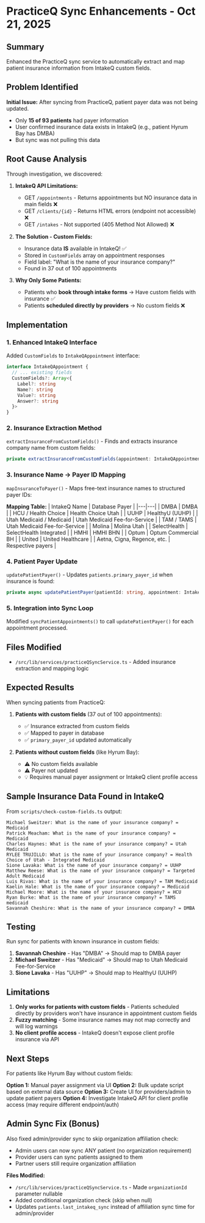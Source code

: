 # PracticeQ Sync Enhancements - Oct 21, 2025

## Summary

Enhanced the PracticeQ sync service to automatically extract and map patient insurance information from IntakeQ custom fields.

## Problem Identified

**Initial Issue:** After syncing from PracticeQ, patient payer data was not being updated.

- Only **15 of 93 patients** had payer information
- User confirmed insurance data exists in IntakeQ (e.g., patient Hyrum Bay has DMBA)
- But sync was not pulling this data

## Root Cause Analysis

Through investigation, we discovered:

1. **IntakeQ API Limitations:**
   - GET `/appointments` - Returns appointments but NO insurance data in main fields ❌
   - GET `/clients/{id}` - Returns HTML errors (endpoint not accessible) ❌
   - GET `/intakes` - Not supported (405 Method Not Allowed) ❌

2. **The Solution - Custom Fields:**
   - Insurance data **IS** available in IntakeQ! ✅
   - Stored in `CustomFields` array on appointment responses
   - Field label: "What is the name of your insurance company?"
   - Found in 37 out of 100 appointments

3. **Why Only Some Patients:**
   - Patients who **book through intake forms** → Have custom fields with insurance ✅
   - Patients **scheduled directly by providers** → No custom fields ❌

## Implementation

### 1. Enhanced IntakeQ Interface

Added `CustomFields` to `IntakeQAppointment` interface:

```typescript
interface IntakeQAppointment {
  // ... existing fields
  CustomFields?: Array<{
    Label?: string
    Name?: string
    Value?: string
    Answer?: string
  }>
}
```

### 2. Insurance Extraction Method

`extractInsuranceFromCustomFields()` - Finds and extracts insurance company name from custom fields:

```typescript
private extractInsuranceFromCustomFields(appointment: IntakeQAppointment): string | null
```

### 3. Insurance Name → Payer ID Mapping

`mapInsuranceToPayer()` - Maps free-text insurance names to structured payer IDs:

**Mapping Table:**
| IntakeQ Name | Database Payer |
|---|---|
| DMBA | DMBA |
| HCU / Health Choice | Health Choice Utah |
| UUHP | HealthyU (UUHP) |
| Utah Medicaid / Medicaid | Utah Medicaid Fee-for-Service |
| TAM / TAMS | Utah Medicaid Fee-for-Service |
| Molina | Molina Utah |
| SelectHealth | SelectHealth Integrated |
| HMHI | HMHI BHN |
| Optum | Optum Commercial BH |
| United | United Healthcare |
| Aetna, Cigna, Regence, etc. | Respective payers |

### 4. Patient Payer Update

`updatePatientPayer()` - Updates `patients.primary_payer_id` when insurance is found:

```typescript
private async updatePatientPayer(patientId: string, appointment: IntakeQAppointment): Promise<void>
```

### 5. Integration into Sync Loop

Modified `syncPatientAppointments()` to call `updatePatientPayer()` for each appointment processed.

## Files Modified

- `/src/lib/services/practiceQSyncService.ts` - Added insurance extraction and mapping logic

## Expected Results

When syncing patients from PracticeQ:

1. **Patients with custom fields** (37 out of 100 appointments):
   - ✅ Insurance extracted from custom fields
   - ✅ Mapped to payer in database
   - ✅ `primary_payer_id` updated automatically

2. **Patients without custom fields** (like Hyrum Bay):
   - ⚠️ No custom fields available
   - ⚠️ Payer not updated
   - 💡 Requires manual payer assignment or IntakeQ client profile access

## Sample Insurance Data Found in IntakeQ

From `scripts/check-custom-fields.ts` output:

```
Michael Sweitzer: What is the name of your insurance company? = Medicaid
Patrick Meacham: What is the name of your insurance company? = Medicaid
Charles Haynes: What is the name of your insurance company? = Utah Medicaid
RYLEE TRUJILLO: What is the name of your insurance company? = Health Choice of Utah - Integrated Medicaid
Sione Lavaka: What is the name of your insurance company? = UUHP
Matthew Reese: What is the name of your insurance company? = Targeted Adult Medicaid
Luis Rivas: What is the name of your insurance company? = TAM Medicaid
Kaelin Hale: What is the name of your insurance company? = Medicaid
Michael Moore: What is the name of your insurance company? = HCU
Ryan Burke: What is the name of your insurance company? = TAMS medicaid
Savannah Cheshire: What is the name of your insurance company? = DMBA
```

## Testing

Run sync for patients with known insurance in custom fields:

1. **Savannah Cheshire** - Has "DMBA" → Should map to DMBA payer
2. **Michael Sweitzer** - Has "Medicaid" → Should map to Utah Medicaid Fee-for-Service
3. **Sione Lavaka** - Has "UUHP" → Should map to HealthyU (UUHP)

## Limitations

1. **Only works for patients with custom fields** - Patients scheduled directly by providers won't have insurance in appointment custom fields
2. **Fuzzy matching** - Some insurance names may not map correctly and will log warnings
3. **No client profile access** - IntakeQ doesn't expose client profile insurance via API

## Next Steps

For patients like Hyrum Bay without custom fields:

**Option 1:** Manual payer assignment via UI
**Option 2:** Bulk update script based on external data source
**Option 3:** Create UI for providers/admin to update patient payers
**Option 4:** Investigate IntakeQ API for client profile access (may require different endpoint/auth)

## Admin Sync Fix (Bonus)

Also fixed admin/provider sync to skip organization affiliation check:

- Admin users can now sync ANY patient (no organization requirement)
- Provider users can sync patients assigned to them
- Partner users still require organization affiliation

**Files Modified:**
- `/src/lib/services/practiceQSyncService.ts` - Made `organizationId` parameter nullable
- Added conditional organization check (skip when null)
- Updates `patients.last_intakeq_sync` instead of affiliation sync time for admin/provider
